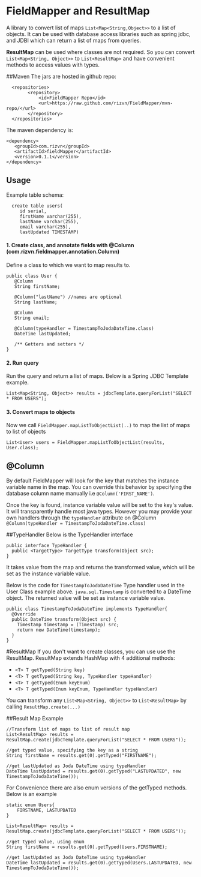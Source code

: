 # FieldMapper and ResultMap
A library to convert list of maps `List<Map<String,Object>>` to a list of objects. It can be used with database access libraries such as spring jdbc, and JDBI which can return a list of maps from queries.

**ResultMap** can be used where classes are not required. So you can convert `List<Map<String, Object>>` to `List<ResultMap>` and have convenient methods to access values with types.

##Maven
The jars are hosted in github repo:

      <repositories>
            <repository>
                <id>FieldMapper Repo</id>
                <url>https://raw.github.com/rizvn/FieldMapper/mvn-repo/</url>
            </repository>
      </repositories>

The maven dependency is:

    <dependency>
       <groupId>com.rizvn</groupId>
       <artifactId>fieldMapper</artifactId>
       <version>0.1.1</version>
    </dependency>

## Usage
Example table schema:

      create table users(
         id serial, 
         firstName varchar(255), 
         lastName varchar(255), 
         email varchar(255), 
         lastUpdated TIMESTAMP)

#### 1. Create class, and annotate fields with @Column (com.rizvn.fieldmapper.annotation.Column)
Define a class to which we want to map results to.

    public class User {
       @Column
       String firstName;

       @Column("lastName") //names are optional
       String lastName;

       @Column
       String email;
      
       @Column(typeHandler = TimestampToJodaDateTime.class)
       DateTime lastUpdated;
       
       /** Getters and setters */
    }

#### 2. Run query
Run the query and return a list of maps. Below is a Spring JDBC Template example.
    
    List<Map<String, Object>> results = jdbcTemplate.queryForList("SELECT * FROM USERS");

#### 3. Convert maps to objects
Now we call `FieldMapper.mapListToObjectList(..)` to map the list of maps to list of objects

    List<User> users = FieldMapper.mapListToObjectList(results, User.class);


## @Column
By default FieldMapper will look for the key that matches the instance variable name in the map. You can override this behavior by specifying the database column name manually i.e `@Column('FIRST_NAME')`.

Once the key is found, instance variable value will be set to the key's value. It will transparently handle most java types. However you may provide your own handlers through the `typeHandler` attribute on @Column `@Column(typeHandler = TimestampToJodaDateTime.class)`

##TypeHandler
Below is the TypeHandler interface

    public interface TypeHandler {
      public <TargetType> TargetType transform(Object src);
    }

It takes value from the map and returns the transformed value, which will be set as the instance variable value.

Below is the code for `TimestampToJodaDateTime` Type handler used in the User Class example above. `java.sql.Timestamp` is converted  to a DateTime object. The returned value will be set as instance variable value.

    public class TimestampToJodaDateTime implements TypeHandler{
      @Override
      public DateTime transform(Object src) {
        Timestamp timestamp = (Timestamp) src;
        return new DateTime(timestamp);
      }
    }


#ResultMap
If you don't want to create classes, you can use use the ResultMap. ResultMap extends HashMap with 4 additional methods:

* `<T> T getTyped(String key)`
* `<T> T getTyped(String key, TypeHandler typeHandler)`
* `<T> T getTyped(Enum keyEnum)`
* `<T> T getTyped(Enum keyEnum, TypeHandler typeHandler)`

You can transform any `List<Map<String, Object>>` to `List<ResultMap>` by calling `ResultMap.create(...)`

##Result Map Example

    //Transform list of maps to list of result map
    List<ResultMap> results = ResultMap.create(jdbcTemplate.queryForList("SELECT * FROM USERS"));

    //get typed value, specifying the key as a string
    String firstName = results.get(0).getTyped("FIRSTNAME");

    //get lastUpdated as Joda DateTime using typeHandler
    DateTime lastUpdated = results.get(0).getTyped("LASTUPDATED", new TimestampToJodaDateTime());


For Convenience there are also enum versions of the getTyped methods. Below is an example

    static enum Users{
        FIRSTNAME, LASTUPDATED
    }

    List<ResultMap> results = ResultMap.create(jdbcTemplate.queryForList("SELECT * FROM USERS"));

    //get typed value, using enum
    String firstName = results.get(0).getTyped(Users.FIRSTNAME);

    //get lastUpdated as Joda DateTime using typeHandler
    DateTime lastUpdated = results.get(0).getTyped(Users.LASTUPDATED, new TimestampToJodaDateTime());





